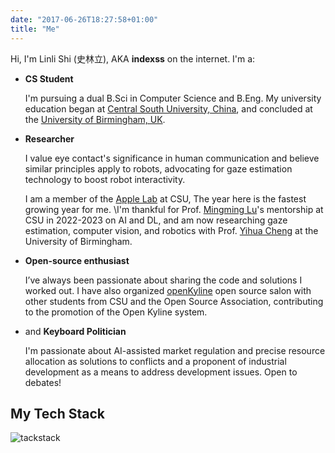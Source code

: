 ```yaml
---
date: "2017-06-26T18:27:58+01:00"
title: "Me"
---
```


Hi, I'm Linli Shi (史林立), AKA **indexss** on the internet. I'm a:

- **CS Student**

  I'm pursuing a dual B.Sci in Computer Science and B.Eng. My university education began at [Central South University, China](https://www.csu.edu.cn/), and concluded at the [University of Birmingham, UK](https://www.birmingham.ac.uk/).

- **Researcher**

  I value eye contact's significance in human communication and believe similar principles apply to robots, advocating for gaze estimation technology to boost robot interactivity. 

  I am a member of the [Apple Lab](https://www.csuios.club/) at CSU, The year here is the fastest growing year for me. \\I'm thankful for Prof. [Mingming Lu](https://faculty.csu.edu.cn/lumingming/en/index.htm)'s mentorship at CSU in 2022-2023 on AI and DL, and am now researching gaze estimation, computer vision, and robotics with Prof. [Yihua Cheng](https://yihua.zone/) at the University of Birmingham.

- **Open-source enthusiast**

  I’ve always been passionate about sharing the code and solutions I worked out. I have also organized [openKyline](https://www.openkylin.top/downloads/os-en.html) open source salon with other students from CSU and the Open Source Association, contributing to the promotion of the Open Kyline system.

- and **Keyboard Politician**

  I'm passionate about AI-assisted market regulation and precise resource allocation as solutions to conflicts and a proponent of industrial development as a means to address development issues. Open to debates!

## My Tech Stack
![tackstack](https://cdn.jsdelivr.net/gh/indexss/imagehost@main/img/20240306211356.png)

